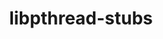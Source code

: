 ---
title: "libpthread-stubs"
layout: cache
categories: [package, v0.18.1]
meta: {"versions": ["0.4"], "compilers": ["gcc@=7.3.1", "gcc@=7.5.0"], "oss": ["amzn2", "ubuntu18.04"], "platforms": ["linux"], "targets": ["aarch64", "graviton2", "x86_64", "x86_64_v3", "x86_64_v4"], "stacks": ["aws-isc", "aws-isc-aarch64", "data-vis-sdk", "e4s", "root"], "num_specs": 5, "num_specs_by_stack": {"root": 5, "aws-isc-aarch64": 2, "data-vis-sdk": 1, "e4s": 1, "aws-isc": 2}}
spec_details: [{"hash": "2b5fes3twwjqckns5le2rtmeezcd6hdt", "compiler": "gcc@=7.3.1", "versions": ["0.4"], "os": "amzn2", "platform": "linux", "target": "graviton2", "variants": [], "stacks": ["root", "aws-isc-aarch64"], "size": "-", "tarball": "https://binaries.spack.io/v0.18.1/build_cache/linux-amzn2-graviton2/gcc-7.3.1/libpthread-stubs-0.4/linux-amzn2-graviton2-gcc-7.3.1-libpthread-stubs-0.4-2b5fes3twwjqckns5le2rtmeezcd6hdt.spack"}, {"hash": "4hgxcvyjntgdatofvugrahelpxoguexj", "compiler": "gcc@=7.5.0", "versions": ["0.4"], "os": "ubuntu18.04", "platform": "linux", "target": "x86_64", "variants": [], "stacks": ["root", "data-vis-sdk", "e4s"], "size": "-", "tarball": "https://binaries.spack.io/v0.18.1/build_cache/linux-ubuntu18.04-x86_64/gcc-7.5.0/libpthread-stubs-0.4/linux-ubuntu18.04-x86_64-gcc-7.5.0-libpthread-stubs-0.4-4hgxcvyjntgdatofvugrahelpxoguexj.spack"}, {"hash": "mob66uvmit37c7x5mo46tke6n4joiuhs", "compiler": "gcc@=7.3.1", "versions": ["0.4"], "os": "amzn2", "platform": "linux", "target": "aarch64", "variants": [], "stacks": ["root", "aws-isc-aarch64"], "size": "-", "tarball": "https://binaries.spack.io/v0.18.1/build_cache/linux-amzn2-aarch64/gcc-7.3.1/libpthread-stubs-0.4/linux-amzn2-aarch64-gcc-7.3.1-libpthread-stubs-0.4-mob66uvmit37c7x5mo46tke6n4joiuhs.spack"}, {"hash": "dx6hbgg5ctkvd2wixcwvjeb5irqdlx2f", "compiler": "gcc@=7.3.1", "versions": ["0.4"], "os": "amzn2", "platform": "linux", "target": "x86_64_v3", "variants": [], "stacks": ["root", "aws-isc"], "size": "-", "tarball": "https://binaries.spack.io/v0.18.1/build_cache/linux-amzn2-x86_64_v3/gcc-7.3.1/libpthread-stubs-0.4/linux-amzn2-x86_64_v3-gcc-7.3.1-libpthread-stubs-0.4-dx6hbgg5ctkvd2wixcwvjeb5irqdlx2f.spack"}, {"hash": "xcwxxme42ksotqaa47rlgpoxm55luos6", "compiler": "gcc@=7.3.1", "versions": ["0.4"], "os": "amzn2", "platform": "linux", "target": "x86_64_v4", "variants": [], "stacks": ["root", "aws-isc"], "size": "-", "tarball": "https://binaries.spack.io/v0.18.1/build_cache/linux-amzn2-x86_64_v4/gcc-7.3.1/libpthread-stubs-0.4/linux-amzn2-x86_64_v4-gcc-7.3.1-libpthread-stubs-0.4-xcwxxme42ksotqaa47rlgpoxm55luos6.spack"}]
---